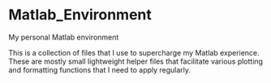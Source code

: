# Matlab_Environment
My personal Matlab environment

This is a collection of files that I use to supercharge my Matlab experience. These are mostly small lightweight helper files that facilitate various plotting and formatting functions that I need to apply regularly.
